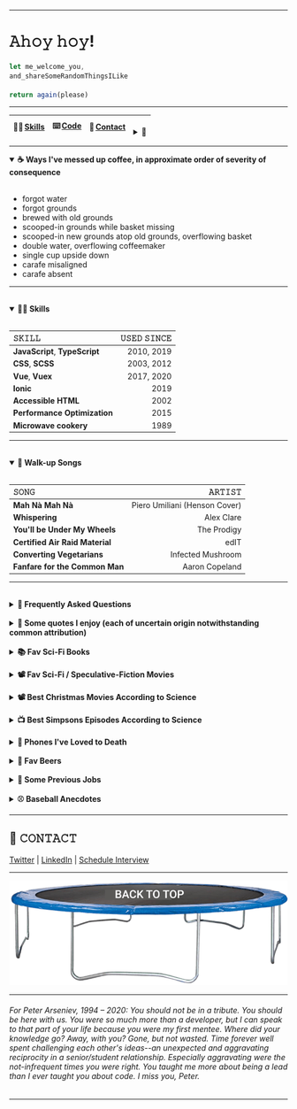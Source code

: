 <hr id="jbatesTop">

<h1>𝙰𝚑𝚘𝚢 𝚑𝚘𝚢!</h1>

```javascript
let me_welcome_you,
and_shareSomeRandomThingsILike

return again(please)
```

<hr>
<!-- consider jump nav at bottom too -->

<!-- Sites
 - iiba.org [Muze Silver Award] 
- sme.org [Muze Sliver]
- asisonline.org
- iftevent.org [AVA Platinum]
- americanchemistry.com
- aiim.org [W3 Silver] -->



| 🧑‍💻&ThinSpace;[Skills](#skills) <br> |  ⌨️&ThinSpace;[Code](#code) | 👋&ThinSpace;[Contact](#contact) | <br><details><summary>🙈</summary><a href="#coffee">- Ways I've messed up coffee</a><br><a href="#walkupsongs">- Walk-up songs</a><br><a href="#faqs">- FAQs</a><br><a href="#scifibooks">- Fav sci-fi books</a><br><a href="#scifimovies">- Fav sci-fi movies</a></details> |
| :--- | :--- | :--- | :--- |



<!-- Conferences Attended including virtual ones over past year (smashing and speed workshop -- about to do vue masters and vue conf -->
<!-- Conferences attended
- Smashing Performance
Workshop: 2020
- SmashingConfNY: 2018
- JSConfUS: 2018
- O’Reilly Fluent: 2017
- NationJS: 2015, 17
- ForwardJS: 2016
- Event Apart DC: 2012, 13
- HTML5DevConf: 2011, 12 -->



<!--learn always - reduce complexity at every opportunity. - "write code, not too much, mostly functions."
accessibility is soul of internet name things well / legibility > micro-optimizations
spend most time reading not writing code -- kyle simpson
empower designers and allow them to see right away what available component options are. This avoids the issue that harms so many projects: inadvertent functional requirements drawn into designs.
gotta ship. if you're doing a site at an agency, avoid looking at client site in production. They do weird stuff with it and, as long as you've workd to educate client ahead of time with documentation too, you've just got to let it go. Kind of like being a journalist and not reading your stuff in print because invariably the editor will tweak it in ways you don't want/like. But that's the reality. gatekeepers are assholes. don't be one. share and learn together -->

<hr id="coffee">

<details open>
	<summary>
		<strong>☕ Ways I've messed up coffee, in approximate order of severity of consequence</strong>
	</summary>
	<span><br>

* forgot water
* forgot grounds
* brewed with old grounds
* scooped-in grounds while basket missing
* scooped-in new grounds atop old grounds, overflowing basket
* double water, overflowing coffeemaker
* single cup upside down
* carafe misaligned
* carafe absent

<hr>
</span>
</details>


<br id="skills"/>

<details open>
	<summary><strong>🧑‍💻 Skills</strong></summary>
<span>
<br />

| 𝚂𝙺𝙸𝙻𝙻                           | 𝚄𝚂𝙴𝙳 𝚂𝙸𝙽𝙲𝙴          |
| :--- | ---: |
| **JavaScript**, **TypeScript** | 2010, 2019          |
| **CSS**, **SCSS**                    | 2003, 2012     | 
| **Vue**, **Vuex** | 2017, 2020    | 
| **Ionic** | 2019    | 
| **Accessible HTML**                    | 2002         | 
| **Performance Optimization**                    | 2015         |
| **Microwave cookery**                    | 1989         |




<hr>

</span>

</details>

<br />


<details id="walkupsongs" open>
	<summary>
		<strong> 🎵 Walk-up Songs</strong>
	</summary>
	<span><br />

| 𝚂𝙾𝙽𝙶                           | 𝙰𝚁𝚃𝙸𝚂𝚃               |
| :--- | ---: |
| **Mah Nà Mah Nà**                    | Piero Umiliani (Henson Cover)          | 
| **Whispering**                    | Alex Clare          | 
| **You'll be Under My Wheels**                    | The Prodigy         | 
| **Certified Air Raid Material**                    | edIT         | 
| **Converting Vegetarians**                    | Infected Mushroom         | 
| **Fanfare for the Common Man**                    | Aaron Copeland         | 



<hr>

</span>
</details>

<br />

<details id="faqs">
	<summary>
		<strong>🤔 Frequently Asked Questions</strong>
	</summary>
	<span><br />
	
<ul>
<li><q>Where is my phone?</q></li>
<li><q>Have I had this beer before?</q></li>
<li><q>Henry, what do we do when we're sad and mad?</q></li>
<li><q>What should we have for a snack?</q></li>
</ul>

<hr>

</span>
</details>

<br />

<details id="">
	<summary>
		<strong>💬 Some quotes I enjoy (each of uncertain origin notwithstanding common
			attribution)</strong>
	</summary>
	<span><br />
	&nbsp;&nbsp;&nbsp;&nbsp; ❝ Despite the high cost of living, it remains popular. ❞<br /><br />
&nbsp;&nbsp;&nbsp;&nbsp; ❝ Outside of a dog, a book is man's best friend. Inside of a dog, it's too dark to read. ❞<br /><br />
&nbsp;&nbsp;&nbsp;&nbsp; ❝ If brute force doesn't work, you're not using enough. ❞<br /><br />
&nbsp;&nbsp;&nbsp;&nbsp; ❝ [Have a good day] Thank you, but I've made other plans. ❞<br /><br />
&nbsp;&nbsp;&nbsp;&nbsp; ❝ When you come to a fork in the road, take it. ❞<br /><br />
&nbsp;&nbsp;&nbsp;&nbsp; ❝ It is like a finger that points to the moon. Don't look at the finger, or you will miss all the heavenly glory. ❞<br />
<hr>

</span>
</details>

<br id="scifibooks"/>

<details id="">
	<summary>
		<strong>📚 Fav Sci-Fi Books</strong>
	</summary>
	<span><br>
		
| 𝚃𝙸𝚃𝙻𝙴                           | 𝙰𝚄𝚃𝙷𝙾𝚁               |
| :--- | ---: |
| *On the Beach*                    | Nevil Shute          | 
| *Level 7*                         | Mordecai Roshwald    |
| *Doomsday Book*                   | Connie Willis        |
| *A Canticle for Leibowitz*        | Walter M. Miller Jr. |
| *Ender's Game*                    | Orson Scott Card     | 
| *Down & Out in the Magic Kingdom* | Cory Doctorow        |    
| *The Naked Sun*                   | Isaac Asimov         |    
| *The Martian Chronicles*          | Ray Bradbury         |        
| *The Sparrow*                     | Mary Doria Russell   |             
| *Emphyrio*                        | Jack Vance           |          
| *The Book of Strange New Things*  | Michel Faber         |             

<hr>
</span>
</details>

<br id="scifimovies"/>

<details id="">
	<summary>
		<strong>📽️ Fav Sci-Fi / Speculative-Fiction Movies</strong>
	</summary>
	<span><br>
		
| 𝚃𝙸𝚃𝙻𝙴 | 𝚂𝚄𝙱𝙶𝙴𝙽𝚁𝙴(𝚂) |
| :--- | ---: |
| **12 Monkeys** | `Time travel`, `Post-apocalyptic` |
| **History of Future Folk** | `Invasion`, `Comedy`, `Musical` |
| **Attack the Block**    | `Invasion`, `Comedy` |
| **Ex Machina**          | `AI`                               |
| **Sorry to Bother You** | `Dystopic`, `Dark comedy`            |
| **Demolition Man**      | `Human popsicle`, `Comedy, Dystopic` |
| **Ad Astra**            | `Sadstronaut`                      |
| **The Vast of Night**   | `UFOs`, `Retro`                      |
| **Stingray Sam**   | `Musical`, `Western`                      |
| **FAQ About Time Travel**   | `Time travel`, `Comedy`         |
| **Okja**                | `Dark comedy`                      |
| **San Junipero** (*Black Mirror* episode)        | `VR`, `Romance`                      |

<hr>

</span>
</details>

<br />

<details id="">
	<summary>
		<strong>📽️ Best Christmas Movies According to Science</strong>
	</summary>
	<span><br />


| 𝚃𝙸𝚃𝙻𝙴                           |  𝚂𝚄𝙱𝙶𝙴𝙽𝚁𝙴(𝚂)               |
| :--- | ---: |
| **Scrooged**                         | `Christmas Carol`    |
| **The Night Before**                    | `Quarter-life crisis`          | 
| **Muppet Christmas Carol**                   | `Christmas Carol`, `Musical`       |
| **Gremlins**        | `Horror`, `Comedy` |
| **Die Hard**                    | `Action`, `Yippee-ki-yay` | 
| **Rare Exports: A Christmas Tale**        | `Horror`, `Fairy tale` |

<hr>

</span>
</details>

<br />

<details id="">
	<summary>
		<strong> 📺 Best Simpsons Episodes According to Science</strong>
	</summary>
	<span><br />

| 𝚃𝙸𝚃𝙻𝙴                           | 𝙴𝙿𝙸𝚂𝙾𝙳𝙴               |
| :--- | ---: |
| **New Kid on the Block**                    | s4e8          | 
| **Rosebud**                         | s5e4    |
| **Last Exit to Springfield**                   | s4e17       |
| **Duffless**        | s4e16 |
| **Whacking Day**                    | s4e20 | 

<hr>

</span>
</details>

<br />

<details id="phones" >
	<summary>
		<strong>📱 Phones I've Loved to Death</strong>
	</summary>
	<span><br />


|                𝙿𝙷𝙾𝙽𝙴           | 𝙲𝙰𝚄𝚂𝙴 𝙾𝙵 𝙳𝙴𝙰𝚃𝙷              |
| :--- | ---: |
| **Nexus 5**                         | Died in my hands on a Bermuda beach  |
| **Moto Atrix**                    |  Bricked  | 
| **Siemens sx66**                   | Died twitching on Haight Street of injuries sustained from its defenestration      |
| **iPhone 4**        | Screen burned by a too loosely hinged desk lamp in a Reykjavík hotel room |
| **Audiovox Thera**                    |  Broke up with girlfriend who then kicked me off her plan | 

<hr>

</span>
</details>


<br />

<details id="">
	<summary>
		<strong>🍺 Fav Beers</strong>
	</summary>
	<span> <br />

		
| 𝙱𝙴𝙴𝚁                           | 𝚂𝚃𝚈𝙻𝙴               |
| :--- | ---: |
| **Big Wave**, *Kona*                    | `Golden Ale`          | 
| **Citra Mantra**, *Otter Creek*                         | `India Pils Lager`    |
| **SO-LO**, *Goose Island*                         | `Session IPA`    |
| **Lowest Lord**, *Denizens*                   | `ESB`       |
| **Mango Even Keel**, *Ballast Point*        | `Session IPA` |
| **The Chuggernaut**, *Brewer's Art*        | `Kölsch` |
| **Prima Pils**, *Victory*        | `Pilsner` |

<hr>

</span>
</details>

<br />

<!-- Snorkeling excursions / Klein Bonaire / Blue Hole, Bermuda / Tunnels, Kauai / Big Island: Curacao: Playa GOODLIFE --> 


<details id="">
	<summary><strong>💼 Some Previous Jobs</strong></summary>
	<span> 
<br>
		
- Baseball writer (Giants & A's)
- Newspaper publisher
- Summer dinner theater musical thespian (ok, two weekends of tips for a few summers might not quite qualify as a career)
- Waiter, without the theater part
- Barista
- Spa reservations associate

<hr>
	</span>
</details>

<br />

<details id="">
	<summary><strong>⚾ Baseball Anecdotes</strong></summary>
	<span>
<br>

* David Ortiz once stole my pen.
* Roger Clemens yelled at me in the dugout during an actual game. [expand upon this story]. [add best angry rocket pic]
* Greg Maddux gave me a great answer to a question at his 300th win press conference. [find pic]
* Barry Bonds politely declined to answer a question and that night hit 660. Coincidence?
* Serendipitously saw the MLB debut of childhood teammate when he was announced as LA's reliever. I surprised him right back in the clubhouse!
* At a Chopt in Rosslyn, I saw this guy who looked like Bryce Harper and was wearing a beany and had distinctive mole under his eye--waaaa it WAS Bryce. "Bryce?"
"I'm eating."
It was early in the 2014 season when he was wasting at bats trying to bunt against a shift, and dammit I wanted to say something. But you don't presume to make suggestion to a world-class athlete--especially when starstruck. And, it's true, he was eating--albeit near the plastic utensils in a counter-service high-output lettuce emporium.
So I said the truest thing instead, which was "I watch the game to see you swing." His countenance changed, a modest grin escaped, and he extended his fist for a glorious bump.
That night he tripled with the bases loaded! And, because Bryce, he dove into third--even though he'd just made the (April) game 6-1. On his head-first slide, he tore a ligament in his left thumb. Nats' fans shared his pain, and it was a somber night. Of small relief is that, contrary to the ostensible causality, I bore no part of the responsibility. Bryce, you see, only bats left. He throws, and bumps, right.
* When I was four, we went to a New Britain Red Sox game. A man was signing autographs and my dad said he was a great pitcher--so we waited in line. When we reached the front of the line, the legendary Bob Feller spoke to me. "Get your elbow off the table, kid."
* As a reporter, I was also able to ask questions of Pedro Martinez, Randy Johnson, and yes, even Clemens (who didn't seem to recognize me after his start the next day. The fisherman's hat I wore that day may have helped...).
<!-- HR Derby Jess me. Home with baby. Each been to one separately-- me tho as a fan. Crazy -->

<hr>
	</span>
</details>


<hr />

<h2 id="contact">👋 𝙲𝙾𝙽𝚃𝙰𝙲𝚃</h2>
<a href="https://twitter.com/neanderthalian" target="_blank">Twitter</a> | 
<a href="https://www.linkedin.com/in/jeremybatesdc/" target="_blank">LinkedIn</a> | 
<a href="https://calendly.com/jeremybatesdc/interview" target="_blank">Schedule Interview</a>

<br />

<hr />

<a href="#jbatesTop">![Back To Top](trampolineTop.png)</a>

<hr />

<h6>For Peter Arseniev, 1994 – 2020: You should not be in a tribute. You
	should be here with us. You were so much more than a developer, but I can speak
	to that part of your life because you were my first mentee. Where did your
	knowledge go? Away, with you? Gone, but not wasted. Time forever well spent
	challenging each other's ideas--an unexpected and aggravating reciprocity in a
	senior/student relationship. Especially aggravating were the not-infrequent
	times you were right. You taught me more about being a lead than I ever taught
	you about code. I miss you, Peter.</h6>


<hr>

